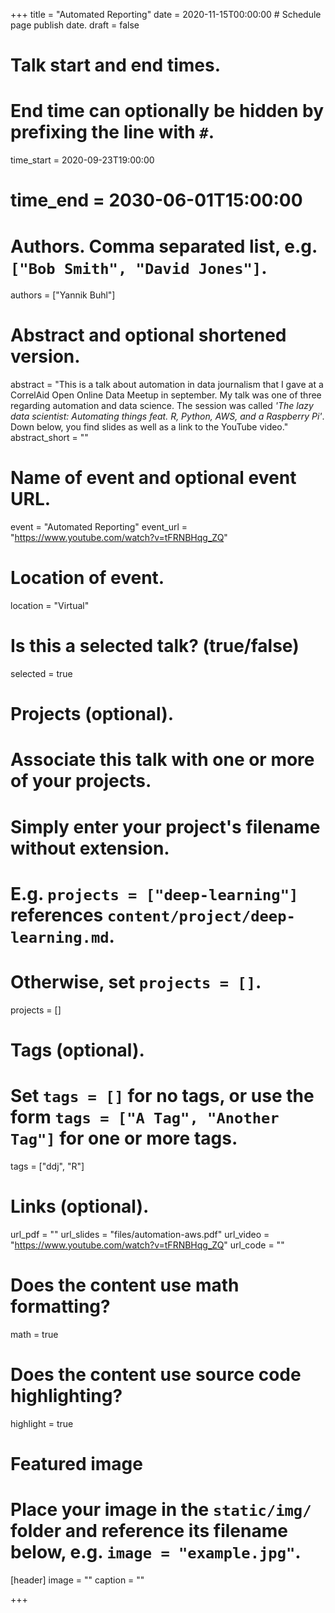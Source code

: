 +++
title = "Automated Reporting"
date = 2020-11-15T00:00:00  # Schedule page publish date.
draft = false

# Talk start and end times.
#   End time can optionally be hidden by prefixing the line with `#`.
time_start = 2020-09-23T19:00:00
# time_end = 2030-06-01T15:00:00

# Authors. Comma separated list, e.g. `["Bob Smith", "David Jones"]`.
authors = ["Yannik Buhl"]

# Abstract and optional shortened version.
abstract = "This is a talk about automation in data journalism that I gave at a CorrelAid Open Online Data Meetup in september. My talk was one of three regarding automation and data science. The session was called <i>'The lazy data scientist: Automating things feat. R, Python, AWS, and a Raspberry Pi'</i>. Down below, you find slides as well as a link to the YouTube video."
abstract_short = ""

# Name of event and optional event URL.
event = "Automated Reporting"
event_url = "https://www.youtube.com/watch?v=tFRNBHqg_ZQ"

# Location of event.
location = "Virtual"

# Is this a selected talk? (true/false)
selected = true

# Projects (optional).
#   Associate this talk with one or more of your projects.
#   Simply enter your project's filename without extension.
#   E.g. `projects = ["deep-learning"]` references `content/project/deep-learning.md`.
#   Otherwise, set `projects = []`.
projects = []

# Tags (optional).
#   Set `tags = []` for no tags, or use the form `tags = ["A Tag", "Another Tag"]` for one or more tags.
tags = ["ddj", "R"]

# Links (optional).
url_pdf = ""
url_slides = "files/automation-aws.pdf"
url_video = "https://www.youtube.com/watch?v=tFRNBHqg_ZQ"
url_code = ""

# Does the content use math formatting?
math = true

# Does the content use source code highlighting?
highlight = true

# Featured image
# Place your image in the `static/img/` folder and reference its filename below, e.g. `image = "example.jpg"`.
[header]
image = ""
caption = ""

+++

